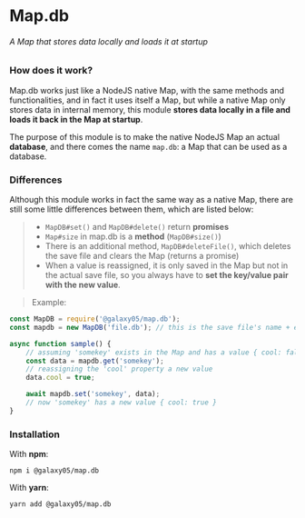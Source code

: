 # Map.db

###### A Map that stores data locally and loads it at startup

### How does it work?
Map.db works just like a NodeJS native Map, with the same methods and functionalities, and in fact it uses itself a Map, but while a native Map only stores data in internal memory, this module **stores data locally in a file and loads it back in the Map at startup**.

The purpose of this module is to make the native NodeJS Map an actual **database**, and there comes the name `map.db`: a Map that can be used as a database.

### Differences
Although this module works in fact the same way as a native Map, there are still some little differences between them, which are listed below:
> - `MapDB#set()` and `MapDB#delete()` return **promises**
> - `Map#size` in map.db is a **method** (`MapDB#size()`)
> - There is an additional method, `MapDB#deleteFile()`, which deletes the save file and clears the Map (returns a promise)
> - When a value is reassigned, it is only saved in the Map but not in the actual save file, so you always have to **set the key/value pair with the new value**.

> Example:

```js
const MapDB = require('@galaxy05/map.db');
const mapdb = new MapDB('file.db'); // this is the save file's name + extension

async function sample() {
    // assuming 'somekey' exists in the Map and has a value { cool: false }
    const data = mapdb.get('somekey');
    // reassigning the 'cool' property a new value
    data.cool = true;

    await mapdb.set('somekey', data);
    // now 'somekey' has a new value { cool: true }
}
```

### Installation
With **npm**:

`npm i @galaxy05/map.db`

With **yarn**:

`yarn add @galaxy05/map.db`